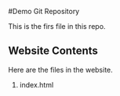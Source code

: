 #Demo Git Repository 

This is the firs file in this repo.

## Website Contents
Here are the files in the website.

1. index.html

